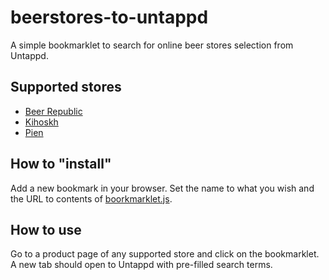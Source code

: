 # beerstores-to-untappd

A simple bookmarklet to search for online beer stores selection from Untappd.

## Supported stores

- [Beer Republic](https://beerrepublic.eu)
- [Kihoskh](https://kihoskh.dk)
- [Pien](https://pien.fi/pien-webshop)

## How to "install"

Add a new bookmark in your browser. Set the name to what you wish and the URL to contents of [boorkmarklet.js](https://raw.githubusercontent.com/Tiketti/beerrepublic-to-untappd/master/bookmarklet.js).

## How to use

Go to a product page of any supported store and click on the bookmarklet. A new tab should open to Untappd with pre-filled search terms.
